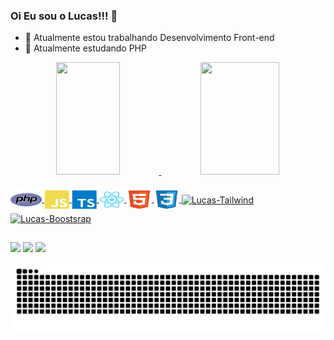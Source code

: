 ### Oi Eu sou o Lucas!!! 👋

- 🔭 Atualmente estou trabalhando Desenvolvimento Front-end
- 🌱 Atualmente estudando PHP

<div align="center">
  <a href="https://github.com/lucaseduardo76">
  <img height="180em" width="45%" src="https://github-readme-stats.vercel.app/api?username=lucaseduardo76&show_icons=true&theme=transparent&include_all_commits=true&count_private=true"/>
    
  <img height="180em" width="50%" src="https://github-readme-stats.vercel.app/api/top-langs/?username=lucaseduardo76&layout=compact&langs_count=7&theme=transparent"/>
</div>

<div style="display: inline_block"><br>
  <img align="center" alt="Lucas-php" height="40" width="50" src="https://raw.githubusercontent.com/devicons/devicon/1119b9f84c0290e0f0b38982099a2bd027a48bf1/icons/php/php-original.svg">
  <img align="center" alt="Lucas-Js" height="30" width="40" src="https://raw.githubusercontent.com/devicons/devicon/master/icons/javascript/javascript-plain.svg">
  <img align="center" alt="Lucas-Ts" height="30" width="40" src="https://raw.githubusercontent.com/devicons/devicon/master/icons/typescript/typescript-plain.svg">
  
  <img align="center" alt="Lucas-React" height="30" width="40" src="https://raw.githubusercontent.com/devicons/devicon/master/icons/react/react-original.svg">
  <img align="center" alt="Lucas-HTML" height="30" width="40" src="https://raw.githubusercontent.com/devicons/devicon/master/icons/html5/html5-original.svg">
  <img align="center" alt="Lucas-CSS" height="30" width="40" src="https://raw.githubusercontent.com/devicons/devicon/master/icons/css3/css3-original.svg">
  <img align="center" alt="Lucas-Tailwind" height="30" width="40" src="https://cdn.jsdelivr.net/gh/devicons/devicon/icons/tailwindcss/tailwindcss-plain.svg">
  <img align="center" alt="Lucas-Boostsrap" height="30" width="40" src="https://cdn.jsdelivr.net/gh/devicons/devicon/icons/bootstrap/bootstrap-original.svg">
 </div>

##

<div> 
  <a href="https://www.linkedin.com/in/lucas-eduardo-silva-071417244/" target="_blank"><img src="https://img.shields.io/badge/-LinkedIn-%230077B5?style=for-the-badge&logo=linkedin&logoColor=white" target="_blank"></a> 
  <a href="https://www.instagram.com/lucas_eduardo76/" target="_blank"><img src="https://img.shields.io/badge/-Instagram-%23E4405F?style=for-the-badge&logo=instagram&logoColor=white" target="_blank"></a>
  <a href = "mailto:ilucasesds@gmail.com"><img src="https://img.shields.io/badge/-Gmail-%23333?style=for-the-badge&logo=gmail&logoColor=white" target="_blank"></a>

 
  ![Snake animation](https://github.com/lucaseduardo76/lucaseduardo76/blob/output/github-contribution-grid-snake.svg)
 
</div>

